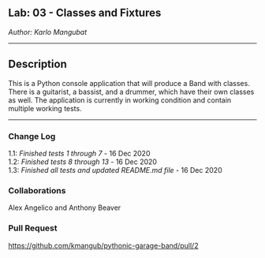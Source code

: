 ## Lab: 03 - Classes and Fixtures
*Author: Karlo Mangubat*

----
## Description
This is a Python console application that will produce a Band with classes. There is a guitarist, a bassist, and a drummer, which have their own classes as well. The application is currently in working condition and contain multiple working tests.

---

### Change Log
1.1: *Finished tests 1 through 7* - 16 Dec 2020  
1.2: *Finished tests 8 through 13* - 16 Dec 2020  
1.3: *Finished all tests and updated README.md file* - 16 Dec 2020  

### Collaborations
Alex Angelico and Anthony Beaver

### Pull Request
https://github.com/kmangub/pythonic-garage-band/pull/2